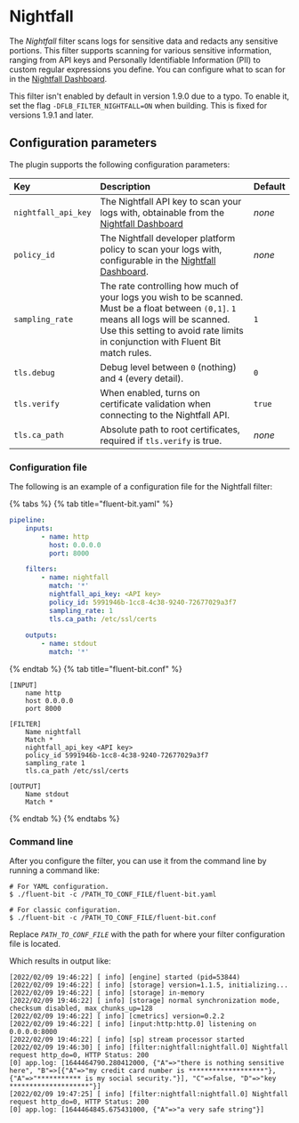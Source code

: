 # Nightfall

The _Nightfall_ filter scans logs for sensitive data and redacts any sensitive
portions. This filter supports scanning for various sensitive information, ranging
from API keys and Personally Identifiable Information (PII) to custom regular
expressions you define. You can configure what to scan for in the
[Nightfall Dashboard](https://app.nightfall.ai).

This filter isn't enabled by default in version 1.9.0 due to a typo. To enable it,
set the flag ```-DFLB_FILTER_NIGHTFALL=ON``` when building. This is fixed for
versions 1.9.1 and later.

## Configuration parameters

The plugin supports the following configuration parameters:

| Key | Description | Default |
| :--- | :--- | :--- |
| `nightfall_api_key` | The Nightfall API key to scan your logs with, obtainable from the [Nightfall Dashboard](https://app.nightfall.ai) | _none_ |
| `policy_id` | The Nightfall developer platform policy to scan your logs with, configurable in the [Nightfall Dashboard](https://app.nightfall.ai/developer-platform/policies). | _none_ |
| `sampling_rate` | The rate controlling how much of your logs you wish to be scanned. Must be a float between `(0,1]`. `1` means all logs will be scanned. Use this setting to avoid rate limits in conjunction with Fluent Bit match rules.| `1` |
| `tls.debug` | Debug level between `0` (nothing) and `4` (every detail). | `0` |
| `tls.verify` | When enabled, turns on certificate validation when connecting to the Nightfall API. | `true` |
| `tls.ca_path` | Absolute path to root certificates, required if `tls.verify` is true. | _none_ |

### Configuration file

The following is an example of a configuration file for the Nightfall filter:

{% tabs %}
{% tab title="fluent-bit.yaml" %}

```yaml
pipeline:
    inputs:
        - name: http
          host: 0.0.0.0
          port: 8000

    filters:
        - name: nightfall
          match: '*'
          nightfall_api_key: <API key>
          policy_id: 5991946b-1cc8-4c38-9240-72677029a3f7
          sampling_rate: 1
          tls.ca_path: /etc/ssl/certs
    
    outputs:
        - name: stdout
          match: '*'
```

{% endtab %}
{% tab title="fluent-bit.conf" %}

```text
[INPUT]
    name http
    host 0.0.0.0
    port 8000

[FILTER]
    Name nightfall
    Match *
    nightfall_api_key <API key>
    policy_id 5991946b-1cc8-4c38-9240-72677029a3f7
    sampling_rate 1
    tls.ca_path /etc/ssl/certs

[OUTPUT]
    Name stdout
    Match *
```

{% endtab %}
{% endtabs %}

### Command line

After you configure the filter, you can use it from the command line by running a command like:

```shell
# For YAML configuration.
$ ./fluent-bit -c /PATH_TO_CONF_FILE/fluent-bit.yaml

# For classic configuration.
$ ./fluent-bit -c /PATH_TO_CONF_FILE/fluent-bit.conf
```

Replace _`PATH_TO_CONF_FILE`_ with the path for where your filter configuration file
is located.

Which results in output like:

```text
[2022/02/09 19:46:22] [ info] [engine] started (pid=53844)
[2022/02/09 19:46:22] [ info] [storage] version=1.1.5, initializing...
[2022/02/09 19:46:22] [ info] [storage] in-memory
[2022/02/09 19:46:22] [ info] [storage] normal synchronization mode, checksum disabled, max_chunks_up=128
[2022/02/09 19:46:22] [ info] [cmetrics] version=0.2.2
[2022/02/09 19:46:22] [ info] [input:http:http.0] listening on 0.0.0.0:8000
[2022/02/09 19:46:22] [ info] [sp] stream processor started
[2022/02/09 19:46:30] [ info] [filter:nightfall:nightfall.0] Nightfall request http_do=0, HTTP Status: 200
[0] app.log: [1644464790.280412000, {"A"=>"there is nothing sensitive here", "B"=>[{"A"=>"my credit card number is *******************"}, {"A"=>"*********** is my social security."}], "C"=>false, "D"=>"key ********************"}]
[2022/02/09 19:47:25] [ info] [filter:nightfall:nightfall.0] Nightfall request http_do=0, HTTP Status: 200
[0] app.log: [1644464845.675431000, {"A"=>"a very safe string"}]
```